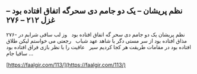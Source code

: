 ## نظم پریشان – یک دو جامم دی سحرگه اتفاق افتاده بود – غزل ۲۱۲ – ۲۷۶


۲۷۶- نظم پریشان یک دو جامم دی سحر گه اتفاق افتاده بود   وز لب ساقی شرابم در مذاق افتاده بود از سر مستی دگر با شاهد عهد شباب   رجعتی می خواستم لیکن طلاق افتاده بود در مقامات طریقت هر کجا کردیم سیر   عاقیت را با نظر بازی فراق افتاده بود ساقیا جام &#8230;

[https://faalgir.com/113/](https://faalgir.com/113/) 